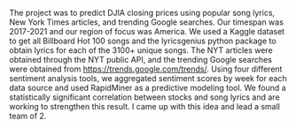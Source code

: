 The project was to predict DJIA closing prices using popular song lyrics, New York Times articles, and trending Google searches. Our timespan was 2017-2021 and our region of focus was America. We used a Kaggle dataset to get all Billboard Hot 100 songs and the lyricsgenius python package to obtain lyrics for each of the 3100+ unique songs. The NYT articles were obtained through the NYT public API, and the trending Google searches were obtained from https://trends.google.com/trends/. Using four different sentiment analysis tools, we aggregated sentiment scores by week for each data source and used RapidMiner as a predictive modeling tool. We found a statistically significant correlation between stocks and song lyrics and are working to strengthen this result. I came up with this idea and lead a small team of 2. 
